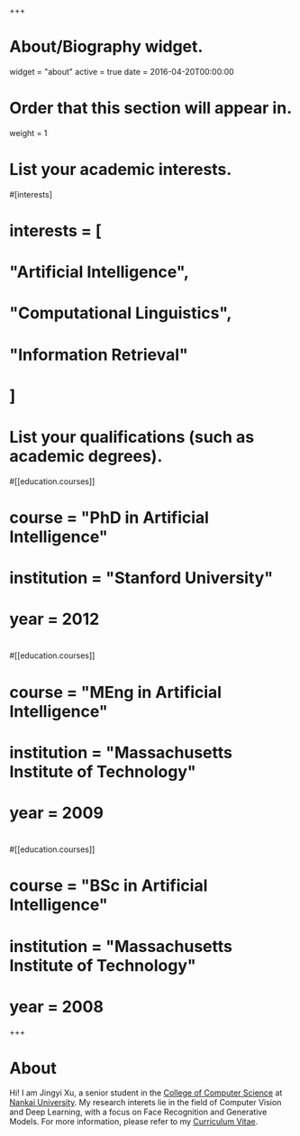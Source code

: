 +++
# About/Biography widget.
widget = "about"
active = true
date = 2016-04-20T00:00:00

# Order that this section will appear in.
weight = 1

# List your academic interests.
#[interests]
#  interests = [
#    "Artificial Intelligence",
#    "Computational Linguistics",
#    "Information Retrieval"
#  ]

# List your qualifications (such as academic degrees).
#[[education.courses]]
#  course = "PhD in Artificial Intelligence"
#  institution = "Stanford University"
#  year = 2012
#
#[[education.courses]]
#  course = "MEng in Artificial Intelligence"
#  institution = "Massachusetts Institute of Technology"
#  year = 2009
#
#[[education.courses]]
#  course = "BSc in Artificial Intelligence"
#  institution = "Massachusetts Institute of Technology"
#  year = 2008
 
+++

# About

Hi! I am Jingyi Xu, a senior student in the <a href="cc.nankai.edu.cn/index">College of Computer Science</a> at <a href="">Nankai University</a>.
My research interets lie in the field of Computer Vision and Deep Learning, with a focus on Face Recognition and Generative Models.
For more information, please refer to my <a href="CV.pdf">Curriculum Vitae</a>.
